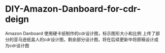 # DIY-Amazon-Danboard-for-cdr-deign
Amazon Danboard 使用硬卡纸制作的cdr设计图，标示图形大小和比例
上传了部分的亚马逊纸盒人的cdr设计图，剩余部分设计图，将在后续更新中将原稿设计成为cdr设计图
